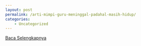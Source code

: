 ```yaml
---
layout: post
permalink: /arti-mimpi-guru-meninggal-padahal-masih-hidup/
categories:
    - Uncategorized
---
```


[Baca Selengkapnya](/01)